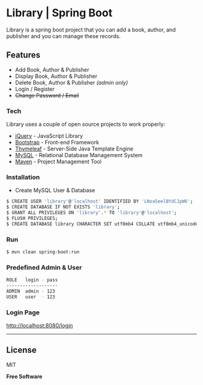 
# Library | Spring Boot
Library  is a spring boot project that you can add a book, author, and publisher and you can manage these records.

## Features
- Add Book, Author & Publisher
- Display Book, Author & Publisher
- Delete Book, Author & Publisher _(admin only)_
- Login / Register
- <del>Change Password / Email</del>

### Tech
Library uses a couple of open source projects to work properly:
* [jQuery](https://jquery.com/) - JavaScript Library
* [Bootstrap](https://getbootstrap.com/) - Front-end Framework 
* [Thymeleaf](https://www.thymeleaf.org/) - Server-Side Java Template Engine
* [MySQL](https://www.mysql.com/) - Relational Database Management System
* [Maven](https://maven.apache.org/) - Project Management Tool
### Installation
 - Create MySQL User & Database
```sh
$ CREATE USER 'library'@'localhost' IDENTIFIED BY 'LNoa5eelBYdCJpW6';
$ CREATE DATABASE IF NOT EXISTS 'library';
$ GRANT ALL PRIVILEGES ON 'library'.* TO 'library'@'localhost';
$ FLUSH PRIVILEGES;
$ CREATE DATABASE library CHARACTER SET utf8mb4 COLLATE utf8mb4_unicode_ci;
```
### Run
```sh
$ mvn clean spring-boot:run
```



### Predefined Admin & User
```sh
ROLE   login - pass
-------------------
ADMIN  admin - 123
USER   user  - 123
```
### Login Page
[http://localhost:8080/login](http://localhost:8080/login)

---

License
----

MIT


**Free Software**

